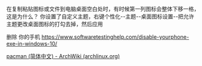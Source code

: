 在复制粘贴图标或文件到电脑桌面空白处时，有时候第一列图标会整体下移一格，这是为什么？
你设置了自定义主题，右键个性化--主题--桌面图标设置--把允许主题更改桌面图标的打勾去掉，然后应用

 删除  你的手机
 https://www.softwaretestinghelp.com/disable-yourphone-exe-in-windows-10/



[pacman (简体中文) - ArchWiki (archlinux.org)](https://wiki.archlinux.org/title/Pacman_(%E7%AE%80%E4%BD%93%E4%B8%AD%E6%96%87))
